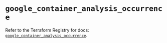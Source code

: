 # `google_container_analysis_occurrence`

Refer to the Terraform Registry for docs: [`google_container_analysis_occurrence`](https://registry.terraform.io/providers/hashicorp/google/6.42.0/docs/resources/container_analysis_occurrence).

